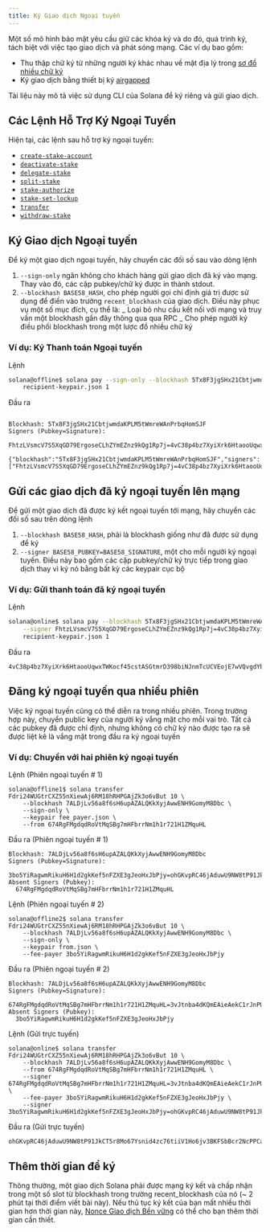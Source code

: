 ```yaml
---
title: Ký Giao dịch Ngoại tuyến
---
```


Một số mô hình bảo mật yêu cầu giữ các khóa ký và do đó, quá trình ký, tách biệt với việc tạo giao dịch và phát sóng mạng. Các ví dụ bao gồm:

- Thu thập chữ ký từ những người ký khác nhau về mặt địa lý trong [sơ đồ nhiều chữ ký](cli/usage.md#multiple-witnesses)
- Ký giao dịch bằng thiết bị ký [airgapped](<https://en.wikipedia.org/wiki/Air_gap_(networking)>)

Tài liệu này mô tả việc sử dụng CLI của Solana để ký riêng và gửi giao dịch.

## Các Lệnh Hỗ Trợ Ký Ngoại Tuyến

Hiện tại, các lệnh sau hỗ trợ ký ngoại tuyến:

- [`create-stake-account`](cli/usage.md#solana-create-stake-account)
- [`deactivate-stake`](cli/usage.md#solana-deactivate-stake)
- [`delegate-stake`](cli/usage.md#solana-delegate-stake)
- [`split-stake`](cli/usage.md#solana-split-stake)
- [`stake-authorize`](cli/usage.md#solana-stake-authorize)
- [`stake-set-lockup`](cli/usage.md#solana-stake-set-lockup)
- [`transfer`](cli/usage.md#solana-transfer)
- [`withdraw-stake`](cli/usage.md#solana-withdraw-stake)

## Ký Giao dịch Ngoại tuyến

Để ký một giao dịch ngoại tuyến, hãy chuyển các đối số sau vào dòng lệnh

1. `--sign-only` ngăn không cho khách hàng gửi giao dịch đã ký vào mạng. Thay vào đó, các cặp pubkey/chữ ký được in thành stdout.
2. `--blockhash BASE58_HASH`, cho phép người gọi chỉ định giá trị được sử dụng để điền vào trường `recent_blockhash` của giao dịch. Điều này phục vụ một số mục đích, cụ thể là: _ Loại bỏ nhu cầu kết nối với mạng và truy vấn một blockhash gần đây thông qua qua RPC _ Cho phép người ký điều phối blockhash trong một lược đồ nhiều chữ ký

### Ví dụ: Ký Thanh toán Ngoại tuyến

Lệnh

```bash
solana@offline$ solana pay --sign-only --blockhash 5Tx8F3jgSHx21CbtjwmdaKPLM5tWmreWAnPrbqHomSJF \
    recipient-keypair.json 1
```

Đầu ra

```text

Blockhash: 5Tx8F3jgSHx21CbtjwmdaKPLM5tWmreWAnPrbqHomSJF
Signers (Pubkey=Signature):
  FhtzLVsmcV7S5XqGD79ErgoseCLhZYmEZnz9kQg1Rp7j=4vC38p4bz7XyiXrk6HtaooUqwxTWKocf45cstASGtmrD398biNJnmTcUCVEojE7wVQvgdYbjHJqRFZPpzfCQpmUN

{"blockhash":"5Tx8F3jgSHx21CbtjwmdaKPLM5tWmreWAnPrbqHomSJF","signers":["FhtzLVsmcV7S5XqGD79ErgoseCLhZYmEZnz9kQg1Rp7j=4vC38p4bz7XyiXrk6HtaooUqwxTWKocf45cstASGtmrD398biNJnmTcUCVEojE7wVQvgdYbjHJqRFZPpzfCQpmUN"]}'
```

## Gửi các giao dịch đã ký ngoại tuyến lên mạng

Để gửi một giao dịch đã được ký kết ngoại tuyến tới mạng, hãy chuyển các đối số sau trên dòng lệnh

1. `--blockhash BASE58_HASH`, phải là blockhash giống như đã được sử dụng để ký
2. `--signer BASE58_PUBKEY=BASE58_SIGNATURE`, một cho mỗi người ký ngoại tuyến. Điều này bao gồm các cặp pubkey/chữ ký trực tiếp trong giao dịch thay vì ký nó bằng bất kỳ các keypair cục bộ

### Ví dụ: Gửi thanh toán đã ký ngoại tuyến

Lệnh

```bash
solana@online$ solana pay --blockhash 5Tx8F3jgSHx21CbtjwmdaKPLM5tWmreWAnPrbqHomSJF \
    --signer FhtzLVsmcV7S5XqGD79ErgoseCLhZYmEZnz9kQg1Rp7j=4vC38p4bz7XyiXrk6HtaooUqwxTWKocf45cstASGtmrD398biNJnmTcUCVEojE7wVQvgdYbjHJqRFZPpzfCQpmUN
    recipient-keypair.json 1
```

Đầu ra

```text
4vC38p4bz7XyiXrk6HtaooUqwxTWKocf45cstASGtmrD398biNJnmTcUCVEojE7wVQvgdYbjHJqRFZPpzfCQpmUN
```

## Đăng ký ngoại tuyến qua nhiều phiên

Việc ký ngoại tuyến cũng có thể diễn ra trong nhiều phiên. Trong trường hợp này, chuyển public key của người ký vắng mặt cho mỗi vai trò. Tất cả các pubkey đã được chỉ định, nhưng không có chữ ký nào được tạo ra sẽ được liệt kê là vắng mặt trong đầu ra ký ngoại tuyến

### Ví dụ: Chuyển với hai phiên ký ngoại tuyến

Lệnh (Phiên ngoại tuyến # 1)

```text
solana@offline1$ solana transfer Fdri24WUGtrCXZ55nXiewAj6RM18hRHPGAjZk3o6vBut 10 \
    --blockhash 7ALDjLv56a8f6sH6upAZALQKkXyjAwwENH9GomyM8Dbc \
    --sign-only \
    --keypair fee_payer.json \
    --from 674RgFMgdqdRoVtMqSBg7mHFbrrNm1h1r721H1ZMquHL
```

Đầu ra (Phiên ngoại tuyến # 1)

```text
Blockhash: 7ALDjLv56a8f6sH6upAZALQKkXyjAwwENH9GomyM8Dbc
Signers (Pubkey=Signature):
  3bo5YiRagwmRikuH6H1d2gkKef5nFZXE3gJeoHxJbPjy=ohGKvpRC46jAduwU9NW8tP91JkCT5r8Mo67Ysnid4zc76tiiV1Ho6jv3BKFSbBcr2NcPPCarmfTLSkTHsJCtdYi
Absent Signers (Pubkey):
  674RgFMgdqdRoVtMqSBg7mHFbrrNm1h1r721H1ZMquHL
```

Lệnh (Phiên ngoại tuyến # 2)

```text
solana@offline2$ solana transfer Fdri24WUGtrCXZ55nXiewAj6RM18hRHPGAjZk3o6vBut 10 \
    --blockhash 7ALDjLv56a8f6sH6upAZALQKkXyjAwwENH9GomyM8Dbc \
    --sign-only \
    --keypair from.json \
    --fee-payer 3bo5YiRagwmRikuH6H1d2gkKef5nFZXE3gJeoHxJbPjy
```

Đầu ra (Phiên ngoại tuyến # 2)

```text
Blockhash: 7ALDjLv56a8f6sH6upAZALQKkXyjAwwENH9GomyM8Dbc
Signers (Pubkey=Signature):
  674RgFMgdqdRoVtMqSBg7mHFbrrNm1h1r721H1ZMquHL=3vJtnba4dKQmEAieAekC1rJnPUndBcpvqRPRMoPWqhLEMCty2SdUxt2yvC1wQW6wVUa5putZMt6kdwCaTv8gk7sQ
Absent Signers (Pubkey):
  3bo5YiRagwmRikuH6H1d2gkKef5nFZXE3gJeoHxJbPjy
```

Lệnh (Gửi trực tuyến)

```text
solana@online$ solana transfer Fdri24WUGtrCXZ55nXiewAj6RM18hRHPGAjZk3o6vBut 10 \
    --blockhash 7ALDjLv56a8f6sH6upAZALQKkXyjAwwENH9GomyM8Dbc \
    --from 674RgFMgdqdRoVtMqSBg7mHFbrrNm1h1r721H1ZMquHL \
    --signer 674RgFMgdqdRoVtMqSBg7mHFbrrNm1h1r721H1ZMquHL=3vJtnba4dKQmEAieAekC1rJnPUndBcpvqRPRMoPWqhLEMCty2SdUxt2yvC1wQW6wVUa5putZMt6kdwCaTv8gk7sQ \
    --fee-payer 3bo5YiRagwmRikuH6H1d2gkKef5nFZXE3gJeoHxJbPjy \
    --signer 3bo5YiRagwmRikuH6H1d2gkKef5nFZXE3gJeoHxJbPjy=ohGKvpRC46jAduwU9NW8tP91JkCT5r8Mo67Ysnid4zc76tiiV1Ho6jv3BKFSbBcr2NcPPCarmfTLSkTHsJCtdYi
```

Đầu ra (Gửi trực tuyến)

```text
ohGKvpRC46jAduwU9NW8tP91JkCT5r8Mo67Ysnid4zc76tiiV1Ho6jv3BKFSbBcr2NcPPCarmfTLSkTHsJCtdYi
```

## Thêm thời gian để ký

Thông thường, một giao dịch Solana phải được mạng ký kết và chấp nhận trong một số slot từ blockhash trong trường recent_blockhash của nó (~ 2 phút tại thời điểm viết bài này). Nếu thủ tục ký kết của bạn mất nhiều thời gian hơn thời gian này, [ Nonce Giao dịch Bền vững](offline-signing/durable-nonce.md) có thể cho bạn thêm thời gian cần thiết.
